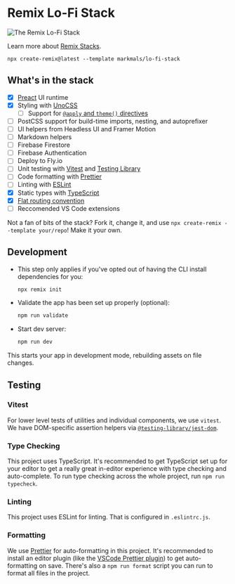# Remix Lo-Fi Stack

![The Remix Lo-Fi Stack](https://user-images.githubusercontent.com/39869007/204049436-9de26afd-ba73-49ad-a87a-caeb75bdb50e.png)

Learn more about [Remix Stacks](https://remix.run/stacks).

```
npx create-remix@latest --template markmals/lo-fi-stack
```

## What's in the stack

- [x] [Preact]() UI runtime
- [x] Styling with [UnoCSS](https://github.com/unocss/unocss)
    - [ ] Support for [`@apply` and `theme()` directives](https://github.com/unocss/unocss/tree/main/packages/transformer-directives)
- [ ] PostCSS support for build-time imports, nesting, and autoprefixer
- [ ] UI helpers from Headless UI and Framer Motion
- [ ] Markdown helpers
- [ ] Firebase Firestore
- [ ] Firebase Authentication
- [ ] Deploy to Fly.io
- [ ] Unit testing with [Vitest](https://vitest.dev) and [Testing Library](https://testing-library.com)
- [ ] Code formatting with [Prettier](https://prettier.io)
- [ ] Linting with [ESLint](https://eslint.org)
- [x] Static types with [TypeScript](https://typescriptlang.org)
- [x] [Flat routing convention](https://github.com/kiliman/remix-flat-routes)
- [ ] Reccomended VS Code extensions

Not a fan of bits of the stack? Fork it, change it, and use `npx create-remix --template your/repo`! Make it your own.

## Development

- This step only applies if you've opted out of having the CLI install dependencies for you:

   ```sh
   npx remix init
   ```

- Validate the app has been set up properly (optional):

  ```sh
  npm run validate
  ```

- Start dev server:

  ```sh
  npm run dev
  ```

This starts your app in development mode, rebuilding assets on file changes.

## Testing

### Vitest

For lower level tests of utilities and individual components, we use `vitest`. We have DOM-specific assertion helpers via [`@testing-library/jest-dom`](https://testing-library.com/jest-dom).

### Type Checking

This project uses TypeScript. It's recommended to get TypeScript set up for your editor to get a really great in-editor experience with type checking and auto-complete. To run type checking across the whole project, run `npm run typecheck`.

### Linting

This project uses ESLint for linting. That is configured in `.eslintrc.js`.

### Formatting

We use [Prettier](https://prettier.io/) for auto-formatting in this project. It's recommended to install an editor plugin (like the [VSCode Prettier plugin](https://marketplace.visualstudio.com/items?itemName=esbenp.prettier-vscode)) to get auto-formatting on save. There's also a `npm run format` script you can run to format all files in the project.
